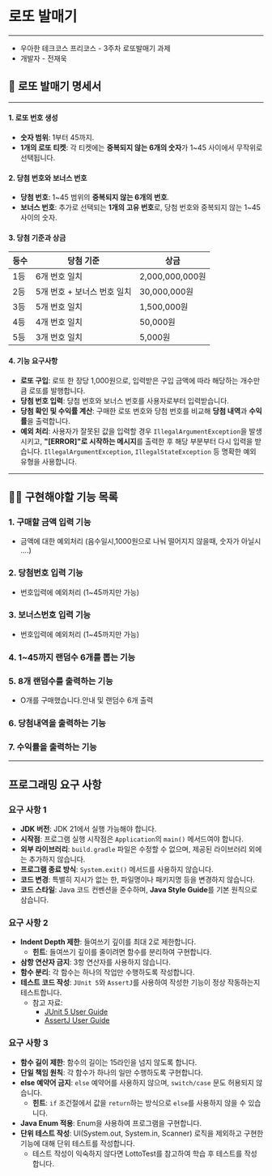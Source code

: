 # 로또 발매기
---- -
- 우아한 테크코스 프리코스 - 3주차 로또발매기 과제
- 개발자 - 전재욱

## 📝 로또 발매기 명세서

---

#### 1. 로또 번호 생성

- **숫자 범위**: 1부터 45까지.
- **1개의 로또 티켓**: 각 티켓에는 **중복되지 않는 6개의 숫자**가 1~45 사이에서 무작위로 선택됩니다.

#### 2. 당첨 번호와 보너스 번호

- **당첨 번호**: 1~45 범위의 **중복되지 않는 6개의 번호**.
- **보너스 번호**: 추가로 선택되는 **1개의 고유 번호**로, 당첨 번호와 중복되지 않는 1~45 사이의 숫자.

#### 3. 당첨 기준과 상금

| 등수 | 당첨 기준                      | 상금           |
|------|--------------------------------|---------------|
| 1등  | 6개 번호 일치                   | 2,000,000,000원 |
| 2등  | 5개 번호 + 보너스 번호 일치      | 30,000,000원   |
| 3등  | 5개 번호 일치                   | 1,500,000원    |
| 4등  | 4개 번호 일치                   | 50,000원       |
| 5등  | 3개 번호 일치                   | 5,000원        |



#### 4. 기능 요구사항

- **로또 구입**: 로또 한 장당 1,000원으로, 입력받은 구입 금액에 따라 해당하는 개수만큼 로또를 발행합니다.
- **당첨 번호 입력**: 당첨 번호와 보너스 번호를 사용자로부터 입력받습니다.
- **당첨 확인 및 수익률 계산**: 구매한 로또 번호와 당첨 번호를 비교해 **당첨 내역**과 **수익률**을 출력합니다.
- **예외 처리**: 사용자가 잘못된 값을 입력할 경우 `IllegalArgumentException`을 발생시키고, **"[ERROR]"로 시작하는 메시지**를 출력한 후 해당 부분부터 다시 입력을 받습니다. `IllegalArgumentException`, `IllegalStateException` 등 명확한 예외 유형을 사용합니다.

---
## 👨‍💻 구현해야할 기능 목록
### 1. 구매할 금액 입력 기능
- 금액에 대한 예외처리 (음수일시,1000원으로 나눠 떨어지지 않을때, 숫자가 아닐시 ....)
### 2. 당첨번호 입력 기능
- 번호입력에 예외처리 (1~45까지만 가능)
### 3. 보너스번호 입력 기능
- 번호입력에 예외처리 (1~45까지만 가능)
### 4. 1~45까지 랜덤수 6개를 뽑는 기능
### 5. 8개 랜덤수를 출력하는 기능
- O개를 구매했습니다.안내 및 랜덤수 6개 출력
### 6. 당첨내역을 출력하는 기능
### 7. 수익률을 출력하는 기능

----
## 프로그래밍 요구 사항

### 요구 사항 1
- **JDK 버전**: JDK 21에서 실행 가능해야 합니다.
- **시작점**: 프로그램 실행 시작점은 `Application`의 `main()` 메서드여야 합니다.
- **외부 라이브러리**: `build.gradle` 파일은 수정할 수 없으며, 제공된 라이브러리 외에는 추가하지 않습니다.
- **프로그램 종료 방식**: `System.exit()` 메서드를 사용하지 않습니다.
- **코드 변경**: 특별히 지시가 없는 한, 파일명이나 패키지명 등을 변경하지 않습니다.
- **코드 스타일**: Java 코드 컨벤션을 준수하며, **Java Style Guide**를 기본 원칙으로 삼습니다.

### 요구 사항 2
- **Indent Depth 제한**: 들여쓰기 깊이를 최대 2로 제한합니다.
    - **힌트**: 들여쓰기 깊이를 줄이려면 함수를 분리하여 구현합니다.
- **삼항 연산자 금지**: 3항 연산자를 사용하지 않습니다.
- **함수 분리**: 각 함수는 하나의 작업만 수행하도록 작성합니다.
- **테스트 코드 작성**: `JUnit 5`와 `AssertJ`를 사용하여 작성한 기능이 정상 작동하는지 테스트합니다.
    - 참고 자료:
        - [JUnit 5 User Guide](https://junit.org)
        - [AssertJ User Guide](https://assertj.github.io/doc/)

### 요구 사항 3
- **함수 길이 제한**: 함수의 길이는 15라인을 넘지 않도록 합니다.
- **단일 책임 원칙**: 각 함수가 하나의 일만 수행하도록 구현합니다.
- **else 예약어 금지**: `else` 예약어를 사용하지 않으며, `switch/case` 문도 허용되지 않습니다.
    - **힌트**: `if` 조건절에서 값을 `return`하는 방식으로 `else`를 사용하지 않을 수 있습니다.
- **Java Enum 적용**: Enum을 사용하여 프로그램을 구현합니다.
- **단위 테스트 작성**: UI(System.out, System.in, Scanner) 로직을 제외하고 구현한 기능에 대해 단위 테스트를 작성합니다.
    - 테스트 작성이 익숙하지 않다면 LottoTest를 참고하여 학습 후 테스트를 작성합니다.
